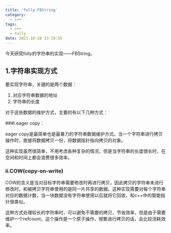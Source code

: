 ```yaml
---
title: 'folly:FBString'
category:
  - c++
tags:
  - c++
  - folly
date: 2021-10-28 23:19:55
---
```


今天研究folly的字符串的实现——FBString。
<!-- more -->

## 1.字符串实现方式

要实现字符串，关键的是两个数据：

1. 对应字符串数据的地址
2. 字符串的长度

对于这些数据的维护方式，主要的有以下几种方式：

###i.eager copy：

eager copy是最简单也是最暴力的字符串数据维护方式。当一个字符串进行拷贝操作时，直接将数据拷贝一份，将数据指针指向拷贝的对象。

这种实现虽然很简单，不用考虑各种复杂的情况，但是当字符串的长度很长时，在空间和时间上都会浪费很多效率。

### ii.COW(copy-on-write)

COW的含义是当对目标字符串需要修改时再进行拷贝，因此拷贝的字符串未进行修改时，和被拷贝字符串使用的是同一片共享的数据。这种实现需要对每个字符串对应的数据计数，当一块数据没有字符串使用以后就将它回收，和c++中的智能指针很类似。

这种方式处理较长的字符串时，可以避免不需要的拷贝，节省效率，但是由于需要维护一个refcount，这个操作是一个原子操作，频繁进行拷贝的话，会比较消耗效率。
